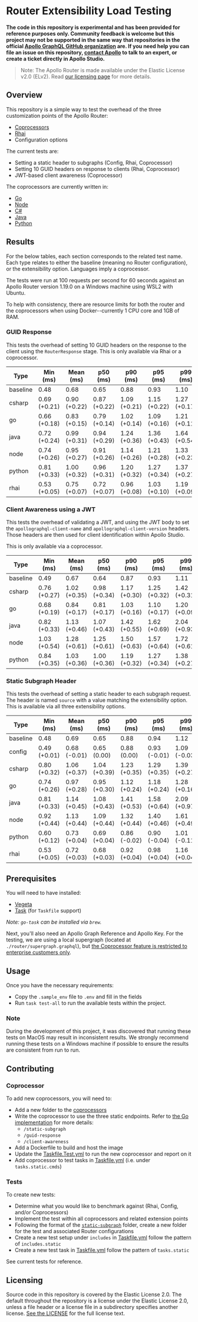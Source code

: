 # Router Extensibility Load Testing

**The code in this repository is experimental and has been provided for reference purposes only. Community feedback is welcome but this project may not be supported in the same way that repositories in the official [Apollo GraphQL GitHub organization](https://github.com/apollographql) are. If you need help you can file an issue on this repository, [contact Apollo](https://www.apollographql.com/contact-sales) to talk to an expert, or create a ticket directly in Apollo Studio.**

> Note: The Apollo Router is made available under the Elastic License v2.0 (ELv2).
> Read [our licensing page](https://www.apollographql.com/docs/resources/elastic-license-v2-faq/) for more details.

## Overview

This repository is a simple way to test the overhead of the three customization points of the Apollo Router:

- [Coprocessors](https://www.apollographql.com/docs/router/customizations/coprocessor)
- [Rhai](https://www.apollographql.com/docs/router/customizations/rhai)
- Configuration options

The current tests are:

- Setting a static header to subgraphs (Config, Rhai, Coprocessor)
- Setting 10 GUID headers on response to clients (Rhai, Coprocessor)
- JWT-based client awareness (Coprocessor)

The coprocessors are currently written in:

- [Go](./coprocessors/go/)
- [Node](./coprocessors/node)
- [C#](./coprocessors/csharp)
- [Java](./coprocessors/java)
- [Python](./coprocessors/python)

## Results

For the below tables, each section corresponds to the related test name. Each type relates to either the baseline (meaning no Router configuration), or the extensibility option. Languages imply a coprocessor.

The tests were run at 100 requests per second for 60 seconds against an Apollo Router version 1.19.0 on a Windows machine using WSL2 with Ubuntu. 

To help with consistency, there are resource limits for both the router and the coprocessors when using Docker--currently 1 CPU core and 1GB of RAM.

### GUID Response

This tests the overhead of setting 10 GUID headers on the response to the client using the `RouterResponse` stage. This is only available via Rhai or a coprocessor.

| Type     | Min (ms)        | Mean (ms)       | p50 (ms)        | p90 (ms)        | p95 (ms)        | p99 (ms)        | Max (ms)        |
| -------- | --------------- | --------------- | --------------- | --------------- | --------------- | --------------- | --------------- |
| baseline | 0.48            | 0.68            | 0.65            | 0.88            | 0.93            | 1.10            | 4.68            |
| csharp   | 0.69<br>(+0.21) | 0.90<br>(+0.22) | 0.87<br>(+0.22) | 1.09<br>(+0.21) | 1.15<br>(+0.22) | 1.27<br>(+0.17) | 6.10<br>(+1.42) |
| go       | 0.66<br>(+0.18) | 0.83<br>(+0.15) | 0.79<br>(+0.14) | 1.02<br>(+0.14) | 1.09<br>(+0.16) | 1.21<br>(+0.11) | 4.98<br>(+0.30) |
| java     | 0.72<br>(+0.24) | 0.99<br>(+0.31) | 0.94<br>(+0.29) | 1.24<br>(+0.36) | 1.36<br>(+0.43) | 1.64<br>(+0.54) | 7.11<br>(+2.43) |
| node     | 0.74<br>(+0.26) | 0.95<br>(+0.27) | 0.91<br>(+0.26) | 1.14<br>(+0.26) | 1.21<br>(+0.28) | 1.33<br>(+0.23) | 5.82<br>(+1.14) |
| python   | 0.81<br>(+0.33) | 1.00<br>(+0.32) | 0.96<br>(+0.31) | 1.20<br>(+0.32) | 1.27<br>(+0.34) | 1.37<br>(+0.27) | 5.78<br>(+1.10) |
| rhai     | 0.53<br>(+0.05) | 0.75<br>(+0.07) | 0.72<br>(+0.07) | 0.96<br>(+0.08) | 1.03<br>(+0.10) | 1.19<br>(+0.09) | 5.02<br>(+0.34) |

### Client Awareness using a JWT

This tests the overhead of validating a JWT, and using the JWT body to set the `apollographql-client-name` and `apollographql-client-version` headers. Those headers are then used for client identification within Apollo Studio.

This is only available via a coprocessor.

| Type     | Min (ms)        | Mean (ms)       | p50 (ms)        | p90 (ms)        | p95 (ms)        | p99 (ms)        | Max (ms)          |
| -------- | --------------- | --------------- | --------------- | --------------- | --------------- | --------------- | ----------------- |
| baseline | 0.49            | 0.67            | 0.64            | 0.87            | 0.93            | 1.11            | 4.90              |
| csharp   | 0.76<br>(+0.27) | 1.02<br>(+0.35) | 0.98<br>(+0.34) | 1.17<br>(+0.30) | 1.25<br>(+0.32) | 1.42<br>(+0.31) | 32.42<br>(+27.52) |
| go       | 0.68<br>(+0.19) | 0.84<br>(+0.17) | 0.81<br>(+0.17) | 1.03<br>(+0.16) | 1.10<br>(+0.17) | 1.20<br>(+0.09) | 5.06<br>(+0.16)   |
| java     | 0.82<br>(+0.33) | 1.13<br>(+0.46) | 1.07<br>(+0.43) | 1.42<br>(+0.55) | 1.62<br>(+0.69) | 2.04<br>(+0.93) | 7.92<br>(+3.02)   |
| node     | 1.03<br>(+0.54) | 1.28<br>(+0.61) | 1.25<br>(+0.61) | 1.50<br>(+0.63) | 1.57<br>(+0.64) | 1.72<br>(+0.61) | 6.19<br>(+1.29)   |
| python   | 0.84<br>(+0.35) | 1.03<br>(+0.36) | 1.00<br>(+0.36) | 1.19<br>(+0.32) | 1.27<br>(+0.34) | 1.38<br>(+0.27) | 5.77<br>(+0.87)   |

### Static Subgraph Header

This tests the overhead of setting a static header to each subgraph request. The header is named `source` with a value matching the extensibility option. This is available via all three extensibility options.

| Type     | Min (ms)        | Mean (ms)       | p50 (ms)        | p90 (ms)        | p95 (ms)        | p99 (ms)        | Max (ms)        |
| -------- | --------------- | --------------- | --------------- | --------------- | --------------- | --------------- | --------------- |
| baseline | 0.48            | 0.69            | 0.65            | 0.88            | 0.94            | 1.12            | 4.72            |
| config   | 0.49<br>(+0.01) | 0.68<br>(-0.01) | 0.65<br>(0.00)  | 0.88<br>(0.00)  | 0.93<br>(-0.01) | 1.09<br>(-0.03) | 4.92<br>(+0.20) |
| csharp   | 0.80<br>(+0.32) | 1.06<br>(+0.37) | 1.04<br>(+0.39) | 1.23<br>(+0.35) | 1.29<br>(+0.35) | 1.39<br>(+0.27) | 5.77<br>(+1.05) |
| go       | 0.74<br>(+0.26) | 0.97<br>(+0.28) | 0.95<br>(+0.30) | 1.12<br>(+0.24) | 1.18<br>(+0.24) | 1.28<br>(+0.16) | 5.22<br>(+0.50) |
| java     | 0.81<br>(+0.33) | 1.14<br>(+0.45) | 1.08<br>(+0.43) | 1.41<br>(+0.53) | 1.58<br>(+0.64) | 2.09<br>(+0.97) | 7.58<br>(+2.86) |
| node     | 0.92<br>(+0.44) | 1.13<br>(+0.44) | 1.09<br>(+0.44) | 1.32<br>(+0.44) | 1.40<br>(+0.46) | 1.61<br>(+0.49) | 6.60<br>(+1.88) |
| python   | 0.60<br>(+0.12) | 0.73<br>(+0.04) | 0.69<br>(+0.04) | 0.86<br>(-0.02) | 0.90<br>(-0.04) | 1.01<br>(-0.11) | 5.08<br>(+0.36) |
| rhai     | 0.53<br>(+0.05) | 0.72<br>(+0.03) | 0.68<br>(+0.03) | 0.92<br>(+0.04) | 0.98<br>(+0.04) | 1.16<br>(+0.04) | 5.11<br>(+0.39) |
## Prerequisites

You will need to have installed:

- [Vegeta](https://github.com/tsenart/vegeta)
- [Task](https://github.com/go-task/task) (for `Taskfile` support)

_Note: `go-task` can be installed via `brew`._

Next, you'll also need an Apollo Graph Reference and Apollo Key. For the testing, we are using a local supergraph (located at `./router/supergraph.graphql`), but [the Coprocessor feature is restricted to enterprise customers only](https://www.apollographql.com/docs/router/customizations/coprocessor).

## Usage

Once you have the necessary requirements:

- Copy the `.sample_env` file to `.env` and fill in the fields
- Run `task test-all` to run the available tests within the project.

### Note

During the development of this project, it was discovered that running these tests on MacOS may result in inconsistent results. We strongly recommend running these tests on a Windows machine if possible to ensure the results are consistent from run to run. 

## Contributing

### Coprocessor

To add new coprocessors, you will need to:

- Add a new folder to the [coprocessors](./coprocessors/)
- Write the coprocessor to use the three static endpoints. Refer to [the Go implementation](./coprocessors/go/main.go) for more details:
  - `/static-subgraph`
  - `/guid-response`
  - `/client-awareness`
- Add a Dockerfile to build and host the image
- Update the [Taskfile.Test.yml](./Taskfile.Test.yml) to run the new coprocessor and report on it
- Add coprocessor to test tasks in [Taskfile.yml](./Taskfile.yml) (i.e. under `tasks.static.cmds`)

### Tests

To create new tests:

- Determine what you would like to benchmark against (Rhai, Config, and/or Coprocessors)
- Implement the test within all coprocessors and related extension points
- Following the format of the [`static-subgraph`](./tests/static-subgraph/) folder, create a new folder for the test and associated Router configurations
- Create a new test setup under `includes` in [Taskfile.yml](./Taskfile.yml) follow the pattern of `includes.static`
- Create a new test task in [Taskfile.yml](./Taskfile.yml) follow the pattern of `tasks.static`

See current tests for reference.

## Licensing

Source code in this repository is covered by the Elastic License 2.0. The
default throughout the repository is a license under the Elastic License 2.0,
unless a file header or a license file in a subdirectory specifies another
license. [See the LICENSE](./LICENSE) for the full license text.
